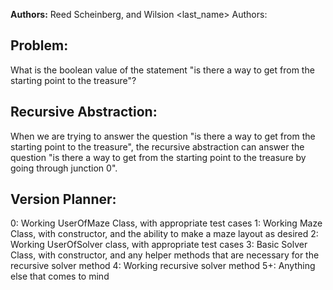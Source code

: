 **Authors:** Reed Scheinberg, and Wilsion <last_name>
Authors:
## Problem:
What is the boolean value of the statement "is there a way to get from the starting point to the treasure"?

## Recursive Abstraction:
When we are trying to answer the question "is there a way to get from the starting point to the treasure", the recursive abstraction can answer the question "is there a way to get from the starting point to the treasure by going through junction 0".

## Version Planner:
0: Working UserOfMaze Class, with appropriate test cases
1: Working Maze Class, with constructor, and the ability to make a maze layout as desired
2: Working UserOfSolver class, with appropriate test cases
3: Basic Solver Class, with constructor, and any helper methods that are necessary for the recursive solver method
4: Working recursive solver method
5+: Anything else that comes to mind
